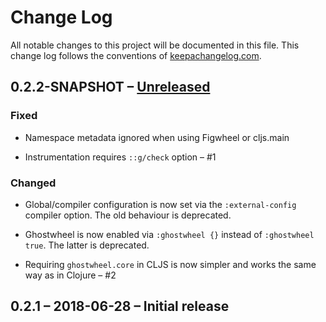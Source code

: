 # Change Log
All notable changes to this project will be documented in this file. This change log follows the conventions of [keepachangelog.com](http://keepachangelog.com/).

## 0.2.2-SNAPSHOT – [Unreleased]

### Fixed

- Namespace metadata ignored when using Figwheel or cljs.main

- Instrumentation requires `::g/check` option – #1

### Changed

- Global/compiler configuration is now set via the `:external-config` compiler option. The old behaviour is deprecated.

- Ghostwheel is now enabled via `:ghostwheel {}` instead of `:ghostwheel true`. The latter is deprecated.

- Requiring `ghostwheel.core` in CLJS is now simpler and works the same way as in Clojure – #2

## 0.2.1 – 2018-06-28 – Initial release

[Unreleased]: https://github.com/gnl/ghostwheel/compare/v0.2.1...HEAD
